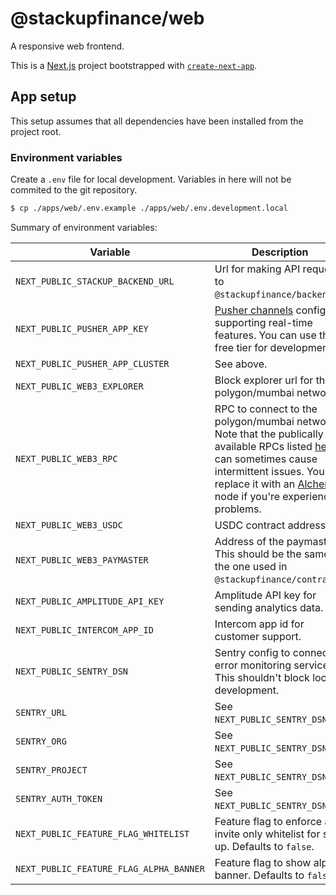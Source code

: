 # @stackupfinance/web

A responsive web frontend.

This is a [Next.js](https://nextjs.org/) project bootstrapped with [`create-next-app`](https://github.com/vercel/next.js/tree/canary/packages/create-next-app).

## App setup

This setup assumes that all dependencies have been installed from the project root.

### Environment variables

Create a `.env` file for local development. Variables in here will not be commited to the git repository.

```bash
$ cp ./apps/web/.env.example ./apps/web/.env.development.local
```

Summary of environment variables:

| Variable                                | Description                                                                                                                                                                                                                                                                                                              |
| --------------------------------------- | ------------------------------------------------------------------------------------------------------------------------------------------------------------------------------------------------------------------------------------------------------------------------------------------------------------------------ |
| `NEXT_PUBLIC_STACKUP_BACKEND_URL`       | Url for making API requests to `@stackupfinance/backend`.                                                                                                                                                                                                                                                                |
| `NEXT_PUBLIC_PUSHER_APP_KEY`            | [Pusher channels](https://pusher.com/channels) config for supporting real-time features. You can use the free tier for development.                                                                                                                                                                                      |
| `NEXT_PUBLIC_PUSHER_APP_CLUSTER`        | See above.                                                                                                                                                                                                                                                                                                               |
| `NEXT_PUBLIC_WEB3_EXPLORER`             | Block explorer url for the polygon/mumbai network.                                                                                                                                                                                                                                                                       |
| `NEXT_PUBLIC_WEB3_RPC`                  | RPC to connect to the polygon/mumbai network. Note that the publically available RPCs listed [here](https://docs.polygon.technology/docs/develop/network-details/network/) can sometimes cause intermittent issues. You can replace it with an [Alchemy](https://www.alchemy.com/) node if you're experiencing problems. |
| `NEXT_PUBLIC_WEB3_USDC`                 | USDC contract address.                                                                                                                                                                                                                                                                                                   |
| `NEXT_PUBLIC_WEB3_PAYMASTER`            | Address of the paymaster. This should be the same as the one used in `@stackupfinance/contracts`.                                                                                                                                                                                                                        |
| `NEXT_PUBLIC_AMPLITUDE_API_KEY`         | Amplitude API key for sending analytics data.                                                                                                                                                                                                                                                                            |
| `NEXT_PUBLIC_INTERCOM_APP_ID`           | Intercom app id for customer support.                                                                                                                                                                                                                                                                                    |
| `NEXT_PUBLIC_SENTRY_DSN`                | Sentry config to connect to error monitoring service. This shouldn't block local development.                                                                                                                                                                                                                            |
| `SENTRY_URL`                            | See `NEXT_PUBLIC_SENTRY_DSN`.                                                                                                                                                                                                                                                                                            |
| `SENTRY_ORG`                            | See `NEXT_PUBLIC_SENTRY_DSN`.                                                                                                                                                                                                                                                                                            |
| `SENTRY_PROJECT`                        | See `NEXT_PUBLIC_SENTRY_DSN`.                                                                                                                                                                                                                                                                                            |
| `SENTRY_AUTH_TOKEN`                     | See `NEXT_PUBLIC_SENTRY_DSN`.                                                                                                                                                                                                                                                                                            |
| `NEXT_PUBLIC_FEATURE_FLAG_WHITELIST`    | Feature flag to enforce an invite only whitelist for sign up. Defaults to `false`.                                                                                                                                                                                                                                       |
| `NEXT_PUBLIC_FEATURE_FLAG_ALPHA_BANNER` | Feature flag to show alpha banner. Defaults to `false`.                                                                                                                                                                                                                                                                  |
